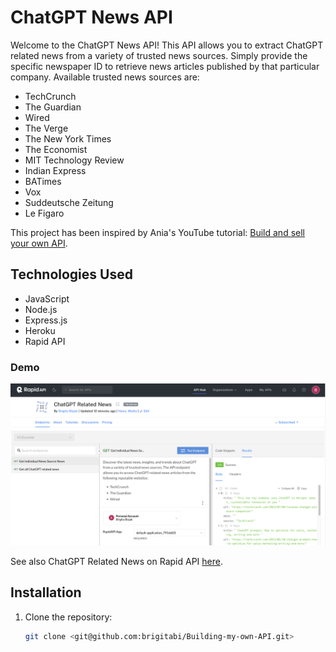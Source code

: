 # ChatGPT News API

Welcome to the ChatGPT News API! This API allows you to extract ChatGPT related news from a variety of trusted news sources. Simply provide the specific newspaper ID to retrieve news articles published by that particular company. Available trusted news sources are: 
- TechCrunch
- The Guardian
- Wired
- The Verge
- The New York Times
- The Economist
- MIT Technology Review
- Indian Express
- BATimes
- Vox
- Suddeutsche Zeitung
- Le Figaro

This project has been inspired by Ania's YouTube tutorial: [Build and sell your own API](https://www.youtube.com/watch?v=GK4Pl-GmPHk&t=2). 

## Technologies Used

- JavaScript
- Node.js
- Express.js
- Heroku
- Rapid API

### Demo 

![ChatGPT Related News API](public/MyFirstAPI.png)

See also ChatGPT Related News on Rapid API [here](https://rapidapi.com/brigitabizjak05/api/chatgpt-related-news/).

## Installation

1. Clone the repository:
   ```bash
   git clone <git@github.com:brigitabi/Building-my-own-API.git>
